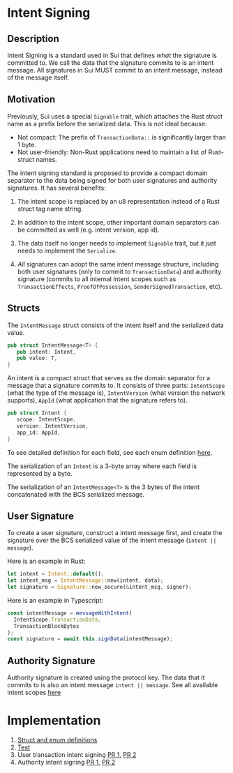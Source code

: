 # Intent Signing

## Description

Intent Signing is a standard used in Sui that defines _what_ the signature is committed to. We call the data that the signature commits to is an intent message. All signatures in Sui MUST commit to an intent message, instead of the message itself.

## Motivation

Previously, Sui uses a special `Signable` trait, which attaches the Rust struct name as a prefix before the serialized data. This is not ideal because:

- Not compact: The prefix of `TransactionData::` is significantly larger than 1 byte.
- Not user-friendly: Non-Rust applications need to maintain a list of Rust-struct names.

The intent signing standard is proposed to provide a compact domain separator to the data being signed for both user signatures and authority signatures. It has several benefits:

1. The intent scope is replaced by an u8 representation instead of a Rust struct tag name string.

2. In addition to the intent scope, other important domain separators can be committed as well (e.g. intent version, app id).

3. The data itself no longer needs to implement `Signable` trait, but it just needs to implement the `Serialize`.

4. _All_ signatures can adopt the same intent message structure, including both user signatures (only to commit to `TransactionData`) and authority signature (commits to all internal intent scopes such as `TransactionEffects`, `ProofOfPossession`, `SenderSignedTransaction`, etc).

## Structs

The `IntentMessage` struct consists of the intent itself and the serialized data value.

```rust
pub struct IntentMessage<T> {
   pub intent: Intent,
   pub value: T,
}
```

An intent is a compact struct that serves as the domain separator for a message that a signature commits to. It consists of three parts: `IntentScope` (what the type of the message is), `IntentVersion` (what version the network supports), `AppId` (what application that the signature refers to).

```rust
pub struct Intent {
   scope: IntentScope,
   version: IntentVersion,
   app_id: AppId,
}
```

To see detailed definition for each field, see each enum definition [here](https://github.com/MystenLabs/sui/blob/0dc1a38f800fc2d8fabe11477fdef702058cf00d/crates/sui-types/src/intent.rs).

The serialization of an `Intent` is a 3-byte array where each field is represented by a byte.

The serialization of an `IntentMessage<T>` is the 3 bytes of the intent concatenated with the BCS serialized message.

## User Signature

To create a user signature, construct a intent message first, and create the signature over the BCS serialized value of the intent message (`intent || message`).

Here is an example in Rust:

```rust
let intent = Intent::default();
let intent_msg = IntentMessage::new(intent, data);
let signature = Signature::new_secure(&intent_msg, signer);
```

Here is an example in Typescript:

```typescript
const intentMessage = messageWithIntent(
  IntentScope.TransactionData,
  TransactionBlockBytes
);
const signature = await this.signData(intentMessage);
```

## Authority Signature

Authority signature is created using the protocol key. The data that it commits to is also an intent message `intent || message`. See all available intent scopes [here](https://github.com/MystenLabs/sui/blob/0dc1a38f800fc2d8fabe11477fdef702058cf00d/crates/sui-types/src/intent.rs#L66)

# Implementation

1. [Struct and enum definitions](https://github.com/MystenLabs/sui/blob/0dc1a38f800fc2d8fabe11477fdef702058cf00d/crates/sui-types/src/intent.rs)
2. [Test](https://github.com/MystenLabs/sui/blob/d009e82fa35bda4f2b3e7a86a9529d36c32a8159/crates/sui-types/src/unit_tests/intent_tests.rs)
3. User transaction intent signing [PR 1](https://github.com/MystenLabs/sui/pull/6445), [PR 2](https://github.com/MystenLabs/sui/pull/8321)
4. Authority intent signing [PR 1](https://github.com/MystenLabs/sui/pull/8154), [PR 2](https://github.com/MystenLabs/sui/pull/8726)
